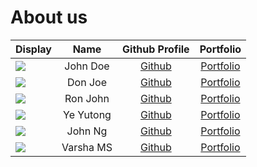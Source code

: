# About us

Display | Name | Github Profile | Portfolio 
--------|:----:|:--------------:|:---------:
![](https://via.placeholder.com/100.png?text=Photo) | John Doe | [Github](https://github.com/) | [Portfolio](docs/team/johndoe.md)
![](https://via.placeholder.com/100.png?text=Photo) | Don Joe | [Github](https://github.com/) | [Portfolio](docs/team/johndoe.md)
![](https://via.placeholder.com/100.png?text=Photo) | Ron John | [Github](https://github.com/) | [Portfolio](docs/team/johndoe.md)
![](https://via.placeholder.com/100.png?text=Photo) | Ye Yutong | [Github](https://github.com/yeyutong811) | [Portfolio](docs/team/johndoe.md)
![](https://via.placeholder.com/100.png?text=Photo) | John Ng | [Github](https://github.com/JohnNub) | [Portfolio](docs/team/johnng.md)
![](https://via.placeholder.com/100.png?text=Photo) | Varsha MS | [Github](https://github.com/Varsha3006) | [Portfolio](docs/team/johndoe.md)
